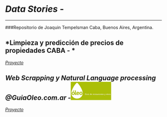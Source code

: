 # *Data Stories* - 
-------------------------------------
###Repositorio de Joaquin Tempelsman 
Caba, Buenos Aires, Argentina. 

## *Limpieza y predicción de precios de propiedades CABA - *

[*Proyecto*](https://github.com/JoaquinTemp87/data-stories/tree/master/Data%20cleaning%20-%20Properatti)

## *Web Scrapping y Natural Language processing  @GuiaOleo.com.ar -<img src="/assets/09oleo-imagebig.jpg" width="130">*
[*Proyecto*](https://github.com/JoaquinTemp87/data-stories/tree/master/Web%20Scapping%20-%20GuiaOleo)


